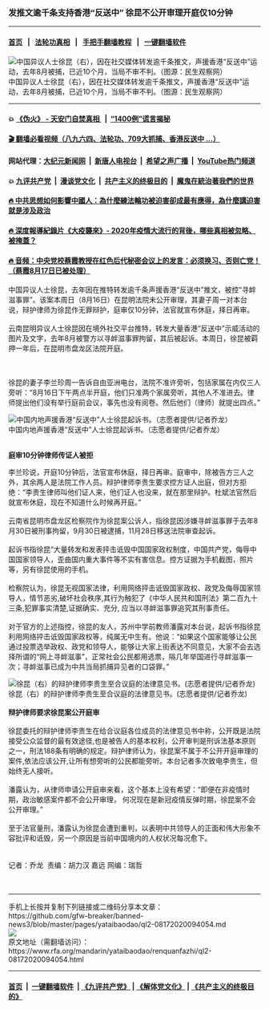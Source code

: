 ###  发推文逾千条支持香港“反送中” 徐昆不公开审理开庭仅10分钟
------------------------

#### [首页](https://github.com/gfw-breaker/banned-news3/blob/master/README.md) &nbsp;&nbsp;|&nbsp;&nbsp; [法轮功真相](https://github.com/begood0513/basic/blob/master/README.md)  &nbsp;&nbsp;|&nbsp;&nbsp; [手把手翻墙教程](https://github.com/gfw-breaker/guides/wiki)  &nbsp;&nbsp;|&nbsp;&nbsp; [一键翻墙软件](https://github.com/gfw-breaker/nogfw/blob/master/README.md)  



<div id="headerimg">
 <img alt="中国异议人士徐昆（右），因在社交媒体转发逾千条推文，声援香港“反送中”运动，去年8月被捕，已近10个月，当局不审不判。（图源：民生观察网）" src="https://www.rfa.org/mandarin/yataibaodao/renquanfazhi/ql1-05212020055635.html/m0521-ql1p2.jpg/@@images/8fefee0a-4e5f-43f0-8eb4-53902b162041.jpeg" title="中国异议人士徐昆（右），因在社交媒体转发逾千条推文，声援香港“反送中”运动，去年8月被捕，已近10个月，当局不审不判。（图源：民生观察网）"/>
 <div id="headerimgcontents">
  <div id="headerimgcaption">
   <span>
    中国异议人士徐昆（右），因在社交媒体转发逾千条推文，声援香港“反送中”运动，去年8月被捕，已近10个月，当局不审不判。（图源：民生观察网）
   </span>
   <!-- zoomattribute -->
  </div>
  <!-- headerimgcaption -->
 </div>
 <!-- headerimagecontents -->
</div>

<hr/>


#### 💥 [《伪火》 - 天安门自焚真相 ](http://141.164.51.119:10000/videos/blog/weihuo.html)&nbsp; |&nbsp; [“1400例”谎言揭秘  ](http://141.164.51.119:10000/videos/blog/jiexi1400.html)

#### [ 🎬  翻墙必看视频（八九六四、法轮功、709大抓捕、香港反送中 ...）](https://github.com/gfw-breaker/links/blob/master/banned.md)

#### 网站代理：[大纪元新闻网](http://167.172.10.89:10080/gb/) &nbsp;|&nbsp; [新唐人电视台](http://167.172.10.89:8808/gb/) &nbsp;|&nbsp; [希望之声广播](http://167.172.10.89/radio.html) &nbsp;|&nbsp; [YouTube热门频道](http://158.247.203.241/youtube.html)

#### 💥 [九评共产党](http://141.164.51.119:10000/videos/res/jiuping/)&nbsp; |&nbsp; [漫谈党文化](http://141.164.51.119:10000/videos/res/mtdwh/)&nbsp; |&nbsp; [共产主义的终极目的](http://141.164.51.119:10000/videos/res/zjmd/)&nbsp; |&nbsp; [魔鬼在統治著我們的世界](http://141.164.51.119:10000/videos/res/TheSpecter/)  

#### [ 🔥  中共思想如何影響中國人：為什麼練法輪功被迫害卻成最有應得，為什麼講迫害就是涉及政治](http://141.164.51.119:10000/videos/news/truth01.html)

#### [ 🔥  深度報導紀錄片《大疫襲來》- 2020年疫情大流行的背後，哪些真相被忽略、被掩蓋？](http://141.164.51.119:10000/videos/news/../corona/index.html)

#### [ 🔥  音频：中央党校蔡霞教授在红色后代秘密会议上的发言：必须换习、否则亡党！（蔡霞8月17日已被处理）](http://141.164.51.119:10000/videos/news/caixia.html)

<div id="storytext">
 <div>
  <div class="slot_header">
  </div>
 </div>
 <p>
 </p>
 <p>
  中国异议人士徐昆，去年因在推特转发逾千条声援香港“反送中”推文，被控“寻衅滋事罪”。该案本周日（8月16日）在昆明法院未公开审理，其妻子周一对本台说，辩护律师为徐昆作无罪辩护，庭审仅10分钟，法官就宣布休庭，择日再审。
  <br/>
  <br/>
  云南昆明异议人士徐昆因在境外社交平台推特，转发大量香港“反送中”示威活动的图片及文字，去年8月被警方以寻衅滋事罪拘留，其后被起诉。本周日，徐昆被羁押一年后，在昆明市盘龙区法院开庭。
 </p>
 <p>
 </p>
 <p>
  <br/>
  <br/>
  徐昆的妻子李兰珍周一告诉自由亚洲电台，法院不准许旁听，包括家属在内仅三人旁听：“8月16日下午两点半开庭，他们只准两个家属旁听，其他人不准进去。律师提出他们没有举行庭前会议，事先也没有阅卷。然后他们（律师）就提出四点。”
 </p>
 <p>
 </p>
 <p>
  <div class="image-inline captioned" style="width:899px;">
   <div style="width:899px;">
    <img alt="中国内地声援香港“反送中”人士徐昆起诉书。（志愿者提供/记者乔龙） " src="https://www.rfa.org/mandarin/yataibaodao/renquanfazhi/ql2-08172020094054.html/m0817-ql2p2.jpg" title="中国内地声援香港“反送中”人士徐昆起诉书。（志愿者提供/记者乔龙） "/>
   </div>
   <div class="image-caption">
    <span style="width:899px;">
     中国内地声援香港“反送中”人士徐昆起诉书。（志愿者提供/记者乔龙）
    </span>
    <span class="copyright">
    </span>
   </div>
  </div>
 </p>
 <p>
  <b>
   <br/>
   庭审10分钟律师传证人被拒
  </b>
 </p>
 <p>
 </p>
 <p>
  李兰珍说，开庭10分钟后，法官宣布休庭，择日再审。庭审中，除被告方三人之外，其余两人是法院工作人员。辩护律师李贵生要求控方证人出庭，但对方拒绝：“李贵生律师叫他们证人来，他们证人也没来，就在那里辩护。杜斌法官然后就宣布休庭，现在不知道什么时候再开庭。”
  <br/>
  <br/>
  云南省昆明市盘龙区检察院作为徐昆案公诉人，指徐昆因涉嫌寻衅滋事罪于去年8月30日被刑事拘留，9月30日被逮捕，11月28日移送法院审查起诉。
  <br/>
  <br/>
  起诉书指徐昆“大量转发和发表抨击诋毁中国国家政权制度，中国共产党，侮辱中国国家领导人，歪曲国内重大事件等不实有害信息。控方证据为手机截图，照片等，另有徐昆使用的手机。
  <br/>
  <br/>
  检察院认为，徐昆无视国家法律，利用网络抨击诋毁国家政权、政党及侮辱国家领导人，情节恶劣,破坏社会秩序,其行为触犯了《中华人民共和国刑法》第二百九十三条,犯罪事实清楚,证据确实、充分, 应当以寻衅滋事罪追究其刑事责任。
  <br/>
  <br/>
  对于官方的上述指控，徐昆的友人，苏州中学前教师潘露对本台说，起诉书指徐昆利用网络抨击诋毁国家政权等，纯属无中生有。他说：“如果这个国家能够让公民通过投票选举政权、政党和领导人，能够让大家上街表达不同意见，大家不会去选择所谓的“网上寻衅滋事”，正常社会公民都用选票，隔几年举国进行寻衅滋事一次；寻衅滋事已成为中共当局抓捕异见者的口袋罪。”
 </p>
 <p>
 </p>
 <p>
  <div class="image-inline captioned" style="width:1500px;">
   <div style="width:1500px;">
    <img alt="徐昆（右）的辩护律师李贵生至合议庭的法律意见书。(志愿者提供/记者乔龙)" src="https://www.rfa.org/mandarin/yataibaodao/renquanfazhi/ql2-08172020094054.html/EKzBTovX0AA1IF9.jpg" title="徐昆（右）的辩护律师李贵生至合议庭的法律意见书。(志愿者提供/记者乔龙)"/>
   </div>
   <div class="image-caption">
    <span style="width:1500px;">
     徐昆（右）的辩护律师李贵生至合议庭的法律意见书。(志愿者提供/记者乔龙)
    </span>
    <span class="copyright">
    </span>
   </div>
  </div>
  <br/>
  <b>
   辩护律师要求徐昆案公开庭审
  </b>
  <br/>
  <br/>
  徐昆委托的辩护律师李贵生在给合议庭各位成员的法律意见书中称，公开既是法院接受公众监督的最有效途径,也是被告人的基本权利，公开审判是刑诉法基本原则之一，刑法188条有明确的规定。辩护律师认为，徐昆案不属于不公开开庭审理的案件,依法应该公开,让所有想旁听的公民都能旁听。本台记者多次致电李贵生，但始终无人接听。
  <br/>
  <br/>
  潘露认为，从律师申请公开庭审来看，这个基本上没有希望：“即便在非疫情时期，政治敏感案件都不会公开审理， 何况现在是新冠疫情反弹时期，徐昆案不会公开审理。”
  <br/>
  <br/>
  至于法官量刑，潘露认为徐昆会遭到重判，以表明中共领导人的正面和伟大形象不容批评和诋毁，另一个原因是当前中国境内的人权状况每况愈下。
  <br/>
  <br/>
  <br/>
  记者：乔龙  责编：胡力汉 嘉远 网编：瑞哲
  <br/>
  <br/>
  <br/>
 </p>
</div>

<hr/>
手机上长按并复制下列链接或二维码分享本文章：<br/>
https://github.com/gfw-breaker/banned-news3/blob/master/pages/yataibaodao/ql2-08172020094054.md <br/>
<a href='https://github.com/gfw-breaker/banned-news3/blob/master/pages/yataibaodao/ql2-08172020094054.md'><img src='https://github.com/gfw-breaker/banned-news3/blob/master/pages/yataibaodao/ql2-08172020094054.md.png'/></a> <br/>
原文地址（需翻墙访问）：https://www.rfa.org/mandarin/yataibaodao/renquanfazhi/ql2-08172020094054.html


------------------------
#### [首页](https://github.com/gfw-breaker/banned-news3/blob/master/README.md) &nbsp;|&nbsp; [一键翻墙软件](https://github.com/gfw-breaker/nogfw/blob/master/README.md) &nbsp;| [《九评共产党》](https://github.com/gfw-breaker/9ping.md/blob/master/README.md#九评之一评共产党是什么) | [《解体党文化》](https://github.com/gfw-breaker/jtdwh.md/blob/master/README.md) | [《共产主义的终极目的》](https://github.com/gfw-breaker/gczydzjmd.md/blob/master/README.md)


<img src='http://gfw-breaker.win/banned-news3/pages/yataibaodao/ql2-08172020094054.md' width='0px' height='0px'/>
